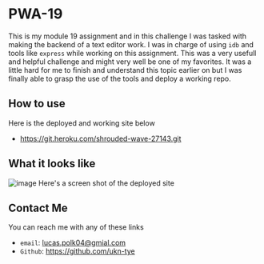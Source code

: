 # PWA-19
This is my module 19 assignment and in this challenge I was tasked with making the backend of a text editor work. I was in charge of using ``idb`` and tools like ``express`` while working on this assignment. This was a very usefull and helpful challenge and might very well be one of my favorites. It was a little hard for me to finish and understand this topic earlier on but I was finally able to grasp the use of the tools and deploy a working repo.

## How to use
Here is the deployed and working site below
* https://git.heroku.com/shrouded-wave-27143.git

## What it looks like
![image](https://user-images.githubusercontent.com/107882232/210291120-6aaaf0dc-0d13-4923-a281-36ecc9b0c252.png)
Here's a screen shot of the deployed site

## Contact Me
You can reach me with any of these links
* ``email``: lucas.polk04@gmial.com
* ``Github``: https://github.com/ukn-tye
